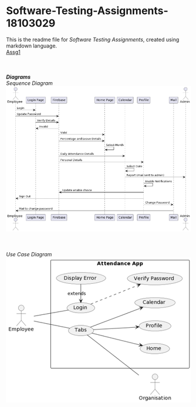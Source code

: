 # Software-Testing-Assignments-18103029
This is the readme file for *Software Testing Assignments*, created using markdown language.<br />
[Assg1](https://github.com/abhi-chauhan/Software-Testing-Assignments-18103029)<br /><br /><br /><br />
***Diagrams***<br />
*Sequence Diagram*<br />
![Sequence Diagram](https://github.com/abhi-chauhan/Software-Testing-Assignments-18103029/blob/main/Assignment%201/sequence%20diagram.png)<br /><br /><br /><br />
*Use Case Diagram*<br />
![Use Case Diagram](https://github.com/abhi-chauhan/Software-Testing-Assignments-18103029/blob/main/Assignment%201/use-case%20diagram.png)
